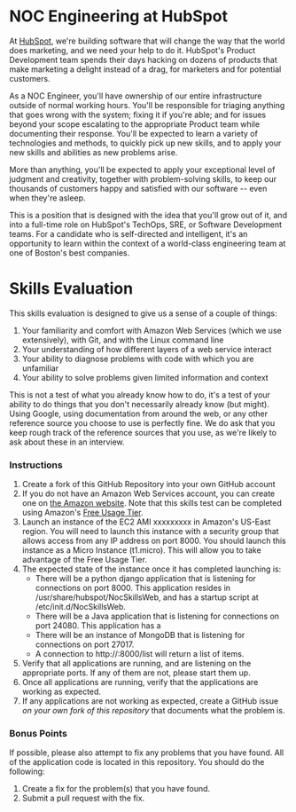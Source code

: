NOC Engineering at HubSpot
==========================

At [HubSpot](http://hubspot.com/ "HubSpot"), we're building software that will change the way that the world does marketing, and we need your help to do it.  HubSpot's Product Development team spends their days hacking on dozens of products that make marketing a delight instead of a drag, for marketers and for potential customers.

As a NOC Engineer, you'll have ownership of our entire infrastructure outside of normal working hours.  You'll be responsible for triaging anything that goes wrong with the system; fixing it if you're able; and for issues beyond your scope escalating to the appropriate Product team while documenting their response.  You'll be expected to learn a variety of technologies and methods, to quickly pick up new skills, and to apply your new skills and abilities as new problems arise.

More than anything, you'll be expected to apply your exceptional level of judgment and creativity, together with problem-solving skills, to keep our thousands of customers happy and satisfied with our software -- even when they're asleep.

This is a position that is designed with the idea that you'll grow out of it, and into a full-time role on HubSpot's TechOps, SRE, or Software Development teams.  For a candidate who is self-directed and intelligent, it's an opportunity to learn within the context of a world-class engineering team at one of Boston's best companies.


Skills Evaluation
=================
This skills evaluation is designed to give us a sense of a couple of things:
1. Your familiarity and comfort with Amazon Web Services (which we use extensively), with Git, and with the Linux command line
2. Your understanding of how different layers of a web service interact
3. Your ability to diagnose problems with code with which you are unfamiliar
4. Your ability to solve problems given limited information and context

This is not a test of what you already know how to do, it's a test of your ability to do things that you don't necessarily already know (but might).  Using Google, using documentation from around the web, or any other reference source you choose to use is perfectly fine.  We do ask that you keep rough track of the reference sources that you use, as we're likely to ask about these in an interview.

### Instructions
1. Create a fork of this GitHub Repository into your own GitHub account
2. If you do not have an Amazon Web Services account, you can create one on [the Amazon website](https://portal.aws.amazon.com/gp/aws/developer/registration/index.html).  Note that this skills test can be completed using Amazon's [Free Usage Tier](http://aws.amazon.com/free/).
3. Launch an instance of the EC2 AMI xxxxxxxxx in Amazon's US-East region.  You will need to launch this instance with a security group that allows access from any IP address on port 8000.  You should launch this instance as a Micro Instance (t1.micro).  This will allow you to take advantage of the Free Usage Tier.
4. The expected state of the instance once it has completed launching is:
    * There will be a python django application that is listening for connections on port 8000.  This application resides in /usr/share/hubspot/NocSkillsWeb, and has a startup script at /etc/init.d/NocSkillsWeb.
    * There will be a Java application that is listening for connections on port 24080.  This application has a
    * There will be an instance of MongoDB that is listening for connections on port 27017.
    * A connection to http://<instance public ip>:8000/list will return a list of items.
5. Verify that all applications are running, and are listening on the appropriate ports.  If any of them are not, please start them up.
6. Once all applications are running, verify that the applications are working as expected.
7. If any applications are not working as expected, create a GitHub issue _on your own fork of this repository_ that documents what the problem is.

### Bonus Points
If possible, please also attempt to fix any problems that you have found.  All of the application code is located in this repository.  You should do the following:
1. Create a fix for the problem(s) that you have found.
2. Submit a pull request with the fix.